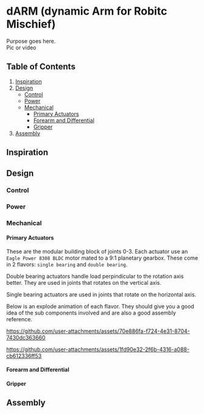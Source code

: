 # dARM (dynamic Arm for Robitc Mischief)

Purpose goes here.  
Pic or video

## Table of Contents
1. [Inspiration](#inspiration)
2. [Design](#design)
    - [Control](#control)
    - [Power](#power)
    - [Mechanical](#mechanical)
        - [Primary Actuators](#primary-actuators)
        - [Forearm and Differential](#forearm-and-differential)
        - [Gripper](#gripper)
3. [Assembly](#assembly)

## Inspiration

## Design

### Control

### Power

### Mechanical

#### Primary Actuators
These are the modular building block of joints 0-3. Each actuator use an `Eagle Power 8308 BLDC` motor mated to a 9:1 planetary gearbox. These come in 2 flavors: `single bearing` and `double bearing`.  

Double bearing actuators handle load perpindicular to the rotation axis better. They are used in joints that rotates on the vertical axis. 

Single bearing actuators are used in joints that rotate on the horizontal axis.

Below is an explode animation of each flavor.  They should give you a good idea of the sub components involved and are also a good assembly reference.

https://github.com/user-attachments/assets/70e886fa-f724-4e31-8704-7430dc363660

https://github.com/user-attachments/assets/1fd90e32-2f6b-4316-a088-cb612336ff53


#### Forearm and Differential

#### Gripper

## Assembly